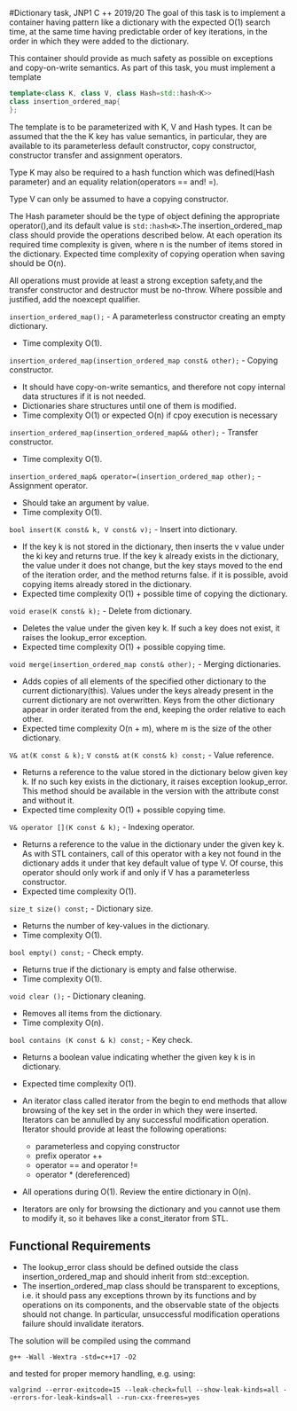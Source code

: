 #Dictionary task, JNP1 C ++ 2019/20
The goal of this task is to implement a container having pattern like a dictionary with the expected O(1) search time, at the same time having predictable order of key iterations, in the order in which they were added to the dictionary.

This container should provide as much safety as possible on exceptions and copy-on-write semantics.
As part of this task, you must implement a template

```c++
template<class K, class V, class Hash=std::hash<K>>
class insertion_ordered_map{
};
```

The template is to be parameterized with K, V and Hash types. It can be assumed that the the K key has value semantics, in particular, they are available to its parameterless default constructor, copy constructor, constructor transfer and assignment operators.

Type K may also be required to a hash function which was defined(Hash parameter) and an equality relation(operators == and! =).

Type V can only be assumed to have a copying constructor.

The Hash parameter should be the type of object defining the appropriate operator(),and its default value is `std::hash<K>`.The insertion_ordered_map class should provide the operations described below. At each operation its required time complexity is given, where n is the number of items stored in the dictionary. Expected time complexity of copying operation when saving should be O(n).

All operations must provide at least a strong exception safety,and the transfer constructor and destructor must be no-throw. 
Where possible and justified, add the noexcept qualifier.



`insertion_ordered_map();` - A parameterless constructor creating an empty dictionary.
- Time complexity O(1).


`insertion_ordered_map(insertion_ordered_map const& other);` - Copying constructor.
- It should have copy-on-write semantics, and therefore not copy internal data structures if it is not needed.
- Dictionaries share structures until one of them is modified.
- Time complexity O(1) or expected O(n) if cpoy execution is necessary

`insertion_ordered_map(insertion_ordered_map&& other);` - Transfer constructor.
- Time complexity O(1).

`insertion_ordered_map& operator=(insertion_ordered_map other);` - Assignment operator.
- Should take an argument by value. 
- Time complexity O(1).

`bool insert(K const& k, V const& v);` - Insert into dictionary.
- If the key k is not stored in the dictionary, then inserts the v value under the ki key and returns true.
If the key k already exists in the dictionary, the value under it does not change, but the key stays moved to the end of the iteration order, and the method returns false. if it is possible, avoid copying items already stored in the dictionary.
- Expected time complexity O(1) + possible time of copying the dictionary.

`void erase(K const& k);` - Delete from dictionary.
- Deletes the value under the given key k. If such a key does not exist, it raises the lookup_error exception.
- Expected time complexity O(1) + possible copying time.

`void merge(insertion_ordered_map const& other);` - Merging dictionaries.
- Adds copies of all elements of the specified other dictionary to the current dictionary(this).
Values ​​under the keys already present in the current dictionary are not overwritten. Keys from the other dictionary appear in order iterated from the end, keeping the order relative to each other.
- Expected time complexity O(n + m), where m is the size of the other dictionary.

`V& at(K const & k);`
`V const& at(K const& k) const;` - Value reference.
- Returns a reference to the value stored in the dictionary below given key k.
If no such key exists in the dictionary, it raises exception lookup_error.
This method should be available in the version with the attribute const and without it. 
- Expected time complexity O(1) + possible copying time.

`V& operator [](K const & k);` - Indexing operator.
- Returns a reference to the value in the dictionary under the given key k. As with STL containers, call of this operator with a key not found in the dictionary adds it under that key default value of type V. Of course, this operator should only work if and only if V has a parameterless constructor.
- Expected time complexity O(1).

`size_t size() const;` - Dictionary size.
- Returns the number of key-values ​​in the dictionary.
- Time complexity O(1).

`bool empty() const;` - Check empty.
- Returns true if the dictionary is empty and false otherwise.
- Time complexity O(1).

`void clear ();` - Dictionary cleaning.
- Removes all items from the dictionary.
- Time complexity O(n).

`bool contains (K const & k) const;` - Key check.
 - Returns a boolean value indicating whether the given key k is in dictionary.
 - Expected time complexity O(1).
 
  - An iterator class called iterator from the begin to end methods that allow browsing of the key set in the order in which they were inserted.
  Iterators can be annulled by any successful modification operation.
  Iterator should provide at least the following operations:
    - parameterless and copying constructor
    - prefix operator ++
    - operator == and operator !=
    - operator * (dereferenced)
- All operations during O(1). Review the entire dictionary in O(n).
- Iterators are only for browsing the dictionary and you cannot use them to modify it, so it behaves like a const_iterator from STL.

## Functional Requirements
- The lookup_error class should be defined outside the class insertion_ordered_map and should inherit from std::exception.
- The insertion_ordered_map class should be transparent to exceptions, i.e. it should pass any exceptions thrown by its functions and by operations on its components, and the observable state of the objects should not change.
In particular, unsuccessful modification operations failure should invalidate iterators.



The solution will be compiled using the command
```shell script
g++ -Wall -Wextra -std=c++17 -O2
```
and tested for proper memory handling, e.g. using:
```shell script
valgrind --error-exitcode=15 --leak-check=full --show-leak-kinds=all --errors-for-leak-kinds=all --run-cxx-freeres=yes
```





























